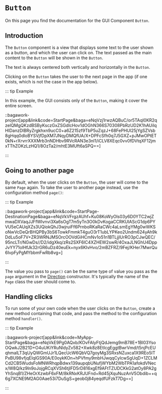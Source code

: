 <script>
	import ViewApp from '$lib/ViewApp.svelte'
</script>

# `Button`
On this page you find the documentation for the GUI Component `Button`.





## Introduction
The `Button` component is a view that displays some text to the user shown as a button, and which the user can click on. The text passed as the main content to the `Button` will be shown in the `Button`.

The text is always centered both vertically and horizontally in the `Button`.

Clicking on the `Button` takes the user to the next page in the app (if one exists, which is not the case in the app below).

::: tip Example

In this example, the GUI consists only of the `Button`, making it cover the entire screen.

::bagawork-project[app&link&code=StartPage&baga=eNqVzj1rwzAQBuC/or5TAqI0KR2qzelQMgQKzdBSByKsczGxZSGdIcHov1dOGhN366S70308PbRzUD2K1hAUilqHIDanzDlBRyZrgkhxn9ucC0+a6Z215zf9TbP5uZqzJ+68FePHUI25jYgSZVsb8gHqq0dloBYSVjfDpXM7JNqyDMQfUA/X+DPFcSfh0q7J5GXZ+pJMwOPtET0kN+rXrvrrXXXMrb3nNDHbv9RVcRAN3e3nI1/iCLV8XEqc0vv0fDVtqXF12jmxTThZOKzLzHQ1/8OzTa2/mhtE3MUft6aSPQ==]

:::


## Going to another page
By default, when the user clicks on the `Button`, the user will come to the same `Page` again. To take the user to another page instead, use the configuration method `page()`:

::: tip Example

::bagawork-project[app&link&code=StartPage-DestinationPage&baga=eNqVkVFrgzAUhf+Ku08KoWyOls03y6D0YTC2wjZmwaDXVaqJJFfWIvnvi3Xa6sOgT7m5yTn3O0kDvKogaCCRKUIAScG1dp6PYVU5eCAUqXZs3UQiokQhJ3wjruiFf6PrnboRKaRaCWc4aLsmEgYMg0wWKSoNwVcDeQrBHQPBy3bS6TowkFmmkT4guO3rT1ubLYPKeo2Undm624yAh9kDdLu5oF7V+ZR3WRNJMSOrcOOVdGiHCmNv1o51n1BTLjjlUrRO3pCJwQEC/95ncLTr/NGwDs//D2/idgXkq/zRs2SXF6lC4XZHEW2swR/4OxaJLNGhU4DppJvYY71olHfJk32rGR6uDz40euEk+nyx6KIvHvo/2mBZFRZ/9Fej/KHer7MwrQu6IvpFyPgMYbbmFwRb8vg=]

:::

The value you pass to `page()` can be the same type of value you pass as the `page` argument in the [Direction](/documentation/direction) constructor. It's typically the name of the `Page` class the user should come to.



## Handling clicks
To run some of your own code when the user clicks on the `Button`, create a new method containing that code, and pass the method to the configuration method `handler()`.

::: tip Example

::bagawork-project[app&link&code=MyApp-StartPage&baga=eNqVkE9Pg0AQxb/KOvFAIyFtjQdJemg9mB78E+1BI03YsoOQwkJ2B21D+O4uUKiYRuNldyZv582+Xwk8z8EtIcgEggtBwrVmd/t5njPcEUqhmalLT3qUyQWGmUJr1LQecUcW6QbVQ7goyMg3SRxsNZuxca1X9REo5ITPxBU98vfjqEIqlGS90A/E0oykKOn+hPVfmy9mbHJwqqCyIcwSgUqD+1ZCLMCd2CB5WudsFoMNWRhqpBdwx139aupqbUNufjWYbM2WbTPA1afokdVNecx/W8Q/kz9ln9oJojgRCqXVSh6tjIFD5rD816xgEf9AFtTZUDCKkG2atOy8PA2gYhSnqB1/ZHeOrXzwbF6xFM/8kRNxKRJUFnd+Rd45jXquNuzAnV5Obdib++q6g7XCNE9M2AG0Aae53i7DuSgS+geob0j84yeqdfUFzkT7Dg==]

:::